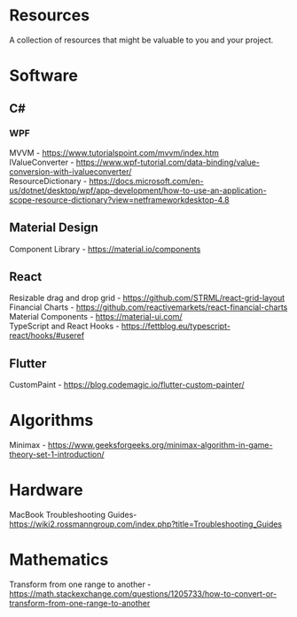 # Resources

A collection of resources that might be valuable to you and your project.

# Software

## C#
### WPF
MVVM - https://www.tutorialspoint.com/mvvm/index.htm
<br />
IValueConverter - https://www.wpf-tutorial.com/data-binding/value-conversion-with-ivalueconverter/
<br />
ResourceDictionary - https://docs.microsoft.com/en-us/dotnet/desktop/wpf/app-development/how-to-use-an-application-scope-resource-dictionary?view=netframeworkdesktop-4.8

## Material Design
Component Library - https://material.io/components

## React
Resizable drag and drop grid - https://github.com/STRML/react-grid-layout
<br />
Financial Charts - https://github.com/reactivemarkets/react-financial-charts
<br />
Material Components - https://material-ui.com/
<br />
TypeScript and React Hooks - https://fettblog.eu/typescript-react/hooks/#useref

## Flutter
CustomPaint - https://blog.codemagic.io/flutter-custom-painter/

# Algorithms
Minimax - https://www.geeksforgeeks.org/minimax-algorithm-in-game-theory-set-1-introduction/

# Hardware
MacBook Troubleshooting Guides- https://wiki2.rossmanngroup.com/index.php?title=Troubleshooting_Guides

# Mathematics
Transform from one range to another - https://math.stackexchange.com/questions/1205733/how-to-convert-or-transform-from-one-range-to-another
